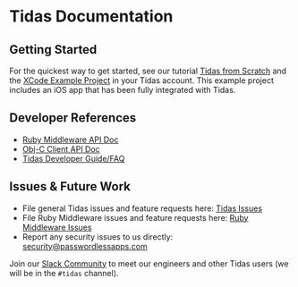# Tidas Documentation

## Getting Started
For the quickest way to get started, see our tutorial [Tidas from Scratch](https://github.com/tidas/tidas-docs/blob/master/tidas-from-scratch.md) and the [XCode Example Project](https://app.passwordlessapps.com/downloads/xcode_project) in your Tidas account. This example project includes an iOS app that has been fully integrated with Tidas.

## Developer References
* [Ruby Middleware API Doc](https://github.com/tidas/tidas-docs/blob/master/tidas-middleware-ruby-api-doc.md)  
* [Obj-C Client API Doc](https://github.com/tidas/tidas-docs/blob/master/obj-c-client-library-api-doc.md)
* [Tidas Developer Guide/FAQ](https://github.com/tidas/tidas-docs/blob/master/developer-guide-faq.md)

## Issues & Future Work
* File general Tidas issues and feature requests here: [Tidas Issues](https://github.com/tidas/tidas-docs/issues)
* File Ruby Middleware issues and feature requests here: [Ruby Middleware Issues](https://github.com/tidas/tidas-middlware-ruby/issues)
* Report any security issues to us directly: [security@passwordlessapps.com](mailto:security@passwordlessapps.com)

Join our [Slack Community](https://empireslacking.herokuapp.com/) to meet our engineers and other Tidas users (we will be in the `#tidas` channel).